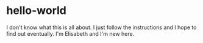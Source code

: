 # hello-world
I don't know what this is all about. I just follow the instructions and I hope to find out eventually.
I'm Elisabeth and I'm new here.
